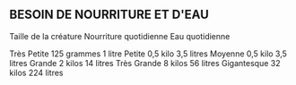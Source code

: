 ## BESOIN DE NOURRITURE ET D'EAU

Taille de la créature Nourriture quotidienne Eau quotidienne

Très Petite 125 grammes 1 litre
Petite 0,5 kilo 3,5 litres
Moyenne 0,5 kilo 3,5 litres
Grande 2 kilos 14 litres
Très Grande 8 kilos 56 litres
Gigantesque 32 kilos 224 litres
